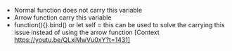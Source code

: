 - Normal function does not carry this variable
- Arrow function carry this variable
- function(){}.bind() or let self = this can be used to solve the carrying this issue instead of using the arrow function
  [Context https://youtu.be/QLxjMwVu0xY?t=1431]
